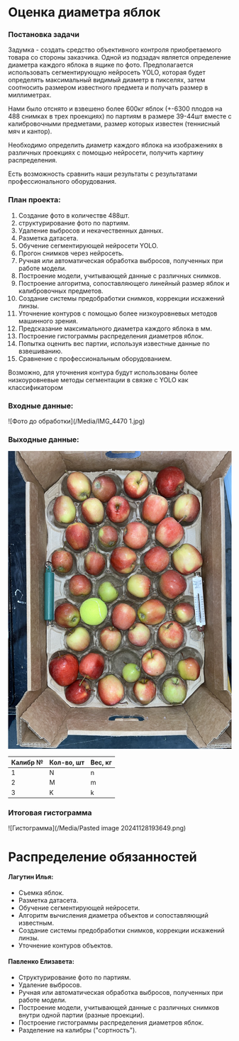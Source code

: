 # Оценка диаметра яблок
### Постановка задачи
Задумка - создать средство объективного контроля приобретаемого товара со стороны заказчика. 
Одной из подзадач является определение диаметра каждого яблока в ящике по фото. Предполагается использовать сегментирующую нейросеть YOLO, которая будет определять максимальный видимый диаметр в пикселях, затем соотносить размером известного предмета и получать размер в миллиметрах. 

Нами было отснято и взвешено более 600кг яблок (+-6300 плодов на 488 снимках в трех проекциях) по партиям в размере 39-44шт вместе с калибровочными предметами, размер которых известен (теннисный мяч и кантор).

Необходимо определить диаметр каждого яблока на изображениях в различных проекциях с помощью нейросети, получить картину распределения. 

Есть возможность сравнить наши результаты с результатами  профессионального оборудования.

### План проекта:
1. Создание фото в количестве 488шт.
2. структурирование фото по партиям.
3. Удаление выбросов и некачественных данных.
4. Разметка датасета.
5. Обучение сегментирующей нейросети YOLO.
6. Прогон снимков через нейросеть.
7. Ручная или автоматическая обработка выбросов, полученных при работе модели.
8. Построение модели, учитывающей данные с различных снимков.
9. Построение алгоритма, сопоставляющего линейный размер яблок и калибровочных предметов.
10. Создание системы предобработки снимков, коррекции искажений линзы.
11. Уточнение контуров с помощью более низкоуровневых методов машинного зрения.
12. Предсказание максимального диаметра каждого яблока в мм.
13. Построение гистограммы распределения диаметров яблок.
14. Попытка оценить вес партии, используя известные данные по взвешиванию.
15. Сравнение с профессиональным оборудованием.

Возможно, для уточнения контура будут использованы более низкоуровневые методы сегментации в связке с YOLO как классификатором

### Входные данные:
![Фото до обработки](/Media/IMG_4470 1.jpg)

### Выходные данные:
![Фото после обработки](/Media/IMG_4470.jpg)

| Калибр № | Кол-во, шт | Вес, кг |
| -------- | ---------- | ------- |
| 1        | N          | n       |
| 2        | M          | m       |
| 3        | K          | k       |

### Итоговая гистограмма
![Гистограмма](/Media/Pasted image 20241128193649.png)

# Распределение обязанностей
#### Лагутин Илья:
- Съемка яблок.
- Разметка датасета.
- Обучение сегментирующей нейросети.
- Алгоритм вычисления диаметра объектов и сопоставляющий известным.
- Создание системы предобработки снимков, коррекции искажений линзы.
- Уточнение контуров объектов.

#### Павленко Елизавета:
- Структурирование фото по партиям.
- Удаление выбросов.
- Ручная или автоматическая обработка выбросов, полученных при работе модели.
- Построение модели, учитывающей данные с различных снимков внутри одной партии (разные проекции).
- Построение гистограммы распределения диаметров яблок.
- Разделение на калибры ("сортность").



